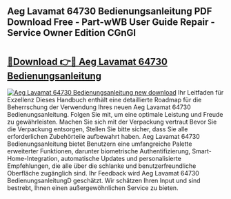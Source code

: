 ## Aeg Lavamat 64730 Bedienungsanleitung PDF Download Free - Part-wWB User Guide Repair - Service Owner Edition CGnGI

# <h2><a href="http://df1fbqy.blite.top/?on=Aeg+Lavamat+64730+Bedienungsanleitung">🔗Download 👉🔴 Aeg Lavamat 64730 Bedienungsanleitung</a></h2>

[![Aeg Lavamat 64730 Bedienungsanleitung new download](https://i.imgur.com/lujVjoI.png)](http://df1fbqy.blite.top/?on=Aeg+Lavamat+64730+Bedienungsanleitung)
Ihr Leitfaden für Exzellenz Dieses Handbuch enthält eine detaillierte Roadmap für die Beherrschung der Verwendung Ihres neuen Aeg Lavamat 64730 Bedienungsanleitung. Folgen Sie mit, um eine optimale Leistung und Freude zu gewährleisten. Machen Sie sich mit der Verpackung vertraut Bevor Sie die Verpackung entsorgen, Stellen Sie bitte sicher, dass Sie alle erforderlichen Zubehörteile aufbewahrt haben. Aeg Lavamat 64730 Bedienungsanleitung bietet Benutzern eine umfangreiche Palette erweiterter Funktionen, darunter biometrische Authentifizierung, Smart-Home-Integration, automatische Updates und personalisierte Empfehlungen, die alle über die schlanke und benutzerfreundliche Oberfläche zugänglich sind. Ihr Feedback wird Aeg Lavamat 64730 BedienungsanleitungD geschätzt. Wir schätzen Ihren Input und sind bestrebt, Ihnen einen außergewöhnlichen Service zu bieten.
